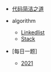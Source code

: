 * [代码简洁之道](clean_code/clean_code.md)
* algorithm

    * [Linkedlist](algorithm/Linkedlist.md)
    * [Stack](algorithm/Stack.md)
* [每日一题]
    * [2021](每日一题/2021.md)
